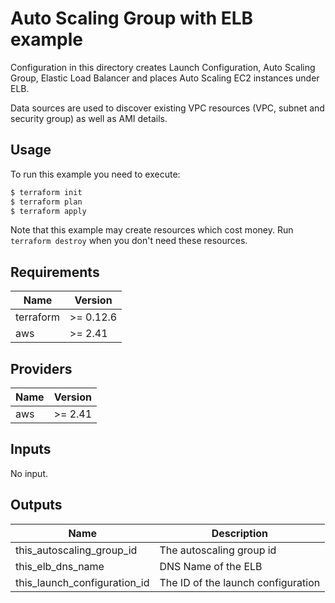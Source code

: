 # Auto Scaling Group with ELB example

Configuration in this directory creates Launch Configuration, Auto Scaling Group, Elastic Load Balancer and places Auto Scaling EC2 instances under ELB.

Data sources are used to discover existing VPC resources (VPC, subnet and security group) as well as AMI details.

## Usage

To run this example you need to execute:

```bash
$ terraform init
$ terraform plan
$ terraform apply
```

Note that this example may create resources which cost money. Run `terraform destroy` when you don't need these resources.

<!-- BEGINNING OF PRE-COMMIT-TERRAFORM DOCS HOOK -->
## Requirements

| Name | Version |
|------|---------|
| terraform | >= 0.12.6 |
| aws | >= 2.41 |

## Providers

| Name | Version |
|------|---------|
| aws | >= 2.41 |

## Inputs

No input.

## Outputs

| Name | Description |
|------|-------------|
| this\_autoscaling\_group\_id | The autoscaling group id |
| this\_elb\_dns\_name | DNS Name of the ELB |
| this\_launch\_configuration\_id | The ID of the launch configuration |

<!-- END OF PRE-COMMIT-TERRAFORM DOCS HOOK -->
